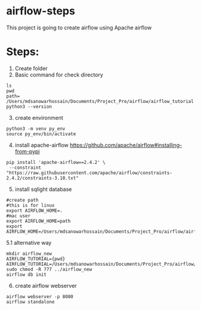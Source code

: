 # airflow-steps
This project is going to create airflow using Apache airflow 
# Steps:
1. Create folder
2. Basic command for check directory
```
ls
pwd
path= /Users/mdsanowarhossain/Documents/Project_Pro/airflow/airflow_tutorial
python3 --version
```
3. create environment
```
python3 -m venv py_env
source py_env/bin/activate
```
4. install apache-airflow
https://github.com/apache/airflow#installing-from-pypi
```
pip install 'apache-airflow==2.4.2' \
 --constraint "https://raw.githubusercontent.com/apache/airflow/constraints-2.4.2/constraints-3.10.txt"
 ```
 5. install sqlight database
 ```
 #create path
 #this is for linux
 export AIRFLOW_HOME=.
 #mac user
 export AIRFLOW_HOME=path
 export AIRFLOW_HOME=/Users/mdsanowarhossain/Documents/Project_Pro/airflow/airflow_tutorial
 ```
 5.1 alternative way
 ```
 mkdir airflow_new
 AIRFLOW_TUTORIAL={pwd}
 AIRFLOW_TUTORIAL=/Users/mdsanowarhossain/Documents/Project_Pro/airflow/airflow_tutorial/airflow_new
 sudo chmod -R 777 ../airflow_new
 airflow db init
 ```
 6. create airflow webserver
 ```
 airflow webserver -p 8080
 airflow standalone
 ```
